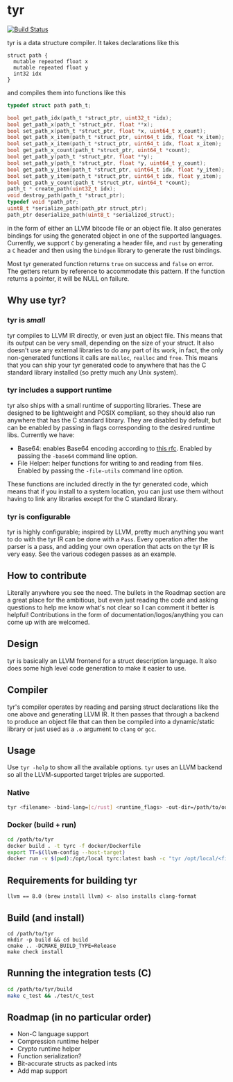 # tyr
[![Build Status](https://travis-ci.org/bzcheeseman/tyr.svg?branch=master)](https://travis-ci.org/bzcheeseman/tyr)

tyr is a data structure compiler. It takes declarations like this
```
struct path {
  mutable repeated float x
  mutable repeated float y
  int32 idx
}
```
and compiles them into functions like this
```c
typedef struct path path_t;

bool get_path_idx(path_t *struct_ptr, uint32_t *idx);
bool get_path_x(path_t *struct_ptr, float **x);
bool set_path_x(path_t *struct_ptr, float *x, uint64_t x_count);
bool get_path_x_item(path_t *struct_ptr, uint64_t idx, float *x_item);
bool set_path_x_item(path_t *struct_ptr, uint64_t idx, float x_item);
bool get_path_x_count(path_t *struct_ptr, uint64_t *count);
bool get_path_y(path_t *struct_ptr, float **y);
bool set_path_y(path_t *struct_ptr, float *y, uint64_t y_count);
bool get_path_y_item(path_t *struct_ptr, uint64_t idx, float *y_item);
bool set_path_y_item(path_t *struct_ptr, uint64_t idx, float y_item);
bool get_path_y_count(path_t *struct_ptr, uint64_t *count);
path_t * create_path(uint32_t idx);
void destroy_path(path_t *struct_ptr);
typedef void *path_ptr;
uint8_t *serialize_path(path_ptr struct_ptr);
path_ptr deserialize_path(uint8_t *serialized_struct);
```
in the form of either an LLVM bitcode file or an object file. It also generates bindings 
for using the generated  object in one of the supported languages. Currently, we support 
`C` by generating a header file, and `rust` by generating a `C` header and then using the `bindgen`
library to generate the rust bindings.

Most tyr generated function returns `true` on success and `false` on error. The getters return by 
reference to accommodate this pattern. If the function returns a pointer, it will be NULL on failure.

## Why use tyr?

### tyr is *small*
tyr compiles to LLVM IR directly, or even just an object file. This means that its output
can be very small, depending on the size of your struct. It also doesn't use any external libraries 
to do any part of its work, in fact, the only non-generated functions it calls are `malloc`,
`realloc` and `free`. This means that you can ship your tyr generated code to anywhere that has 
the C standard library installed (so pretty much any Unix system).

### tyr includes a support runtime
tyr also ships with a small runtime of supporting libraries. These are designed to be lightweight
and POSIX compliant, so they should also run anywhere that has the C standard library. They are
disabled by default, but can be enabled by passing in flags corresponding to the desired runtime
libs. Currently we have:

 - Base64: enables Base64 encoding according to [this rfc](https://tools.ietf.org/html/rfc4648#section-5). Enabled by passing the `-base64` command line option.
 - File Helper: helper functions for writing to and reading from files. Enabled by passing the `-file-utils` command line option.
 
These functions are included directly in the tyr generated code, which means that if you install to a system location, you can just use them
without having to link any libraries except for the C standard library.
 
### tyr is configurable
tyr is highly configurable; inspired by LLVM, pretty much anything you want to do with the tyr IR can be done with a `Pass`. Every operation after the parser is 
a pass, and adding your own operation that acts on the tyr IR is very easy. See the various codegen passes as an example.

## How to contribute
Literally anywhere you see the need. The bullets in the Roadmap section are a great place
for the ambitious, but even just reading the code and asking questions to help me know what's not
clear so I can comment it better is helpful! Contributions in the form of 
documentation/logos/anything you can come up with are welcomed.

## Design
tyr is basically an LLVM frontend for a struct description language. It also does some high level 
code generation to make it easier to use.

## Compiler
tyr's compiler operates by reading and parsing struct declarations like the one above
and generating LLVM IR. It then passes that through a backend to produce an object file
that can then be compiled into a dynamic/static library or just used
as a `.o` argument to `clang` or `gcc`.

## Usage
Use `tyr -help` to show all the available options. `tyr` uses an LLVM backend so all the LLVM-supported target triples
are supported.

### Native
```bash
tyr <filename> -bind-lang=[c/rust] <runtime_flags> -out-dir=/path/to/out/dir
```

### Docker (build + run)
```bash
cd /path/to/tyr
docker build . -t tyrc -f docker/Dockerfile
export TT=$(llvm-config --host-target)
docker run -v $(pwd):/opt/local tyrc:latest bash -c "tyr /opt/local/<filename> -bind-lang=[c/python] -target-triple=${TT}"
```

## Requirements for building tyr
```
llvm == 8.0 (brew install llvm) <- also installs clang-format
```

## Build (and install)
```
cd /path/to/tyr
mkdir -p build && cd build
cmake .. -DCMAKE_BUILD_TYPE=Release
make check install
```

## Running the integration tests (C)
```bash
cd /path/to/tyr/build
make c_test && ./test/c_test
```

## Roadmap (in no particular order)
- Non-C language support
- Compression runtime helper
- Crypto runtime helper
- Function serialization?
- Bit-accurate structs as packed ints
- Add map support
